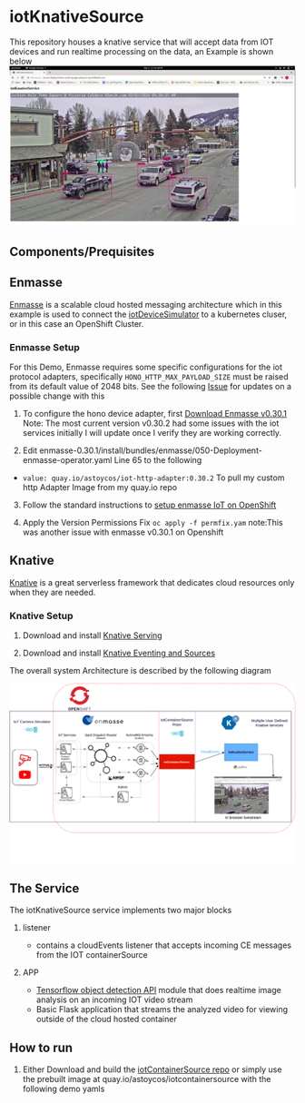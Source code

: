 # iotKnativeSource

This repository houses a knative service that will accept data from IOT devices and run realtime processing on the data, an Example is shown below 
![image0](https://raw.githubusercontent.com/astoycos/iotKnativeSource/master/docs/Article.jpg)

## Components/Prequisites 

## Enmasse

[Enmasse](enmasse.io) is a scalable cloud hosted messaging architecture which in this example is used to connect the [iotDeviceSimulator](https://github.com/astoycos/iotDeviceSimulator) to a kubernetes cluser, or in this case an OpenShift Cluster. 

### Enmasse Setup 
For this Demo, Enmasse requires some specific configurations for the iot protocol adapters, specifically `HONO_HTTP_MAX_PAYLOAD_SIZE` must be raised from its default value of 2048 bits. See the following [Issue](https://github.com/EnMasseProject/enmasse/issues/4032) for updates on a possible change with this

1. To configure the hono device adapter, first [Download Enmasse v0.30.1](https://github.com/EnMasseProject/enmasse/releases/tag/0.30.1) Note: The most current version v0.30.2 had some issues with the iot services initially I will update once I verify they are working correctly. 

2. Edit enmasse-0.30.1/install/bundles/enmasse/050-Deployment-enmasse-operator.yaml Line 65 to the following 
* `value: quay.io/astoycos/iot-http-adapter:0.30.2` To pull my custom http Adapter Image from my quay.io repo

3. Follow the standard instructions to [setup enmasse IoT on OpenShift](https://enmasse.io/documentation/0.30.2/openshift/#'iot-guide-messaging-iot)

4. Apply the Version Permissions Fix `oc apply -f permfix.yam` note:This was another issue with enmasse v0.30.1 on Openshift


## Knative 

[Knative](https://knative.dev/) is a great serverless framework that dedicates cloud resources only when they are needed. 

### Knative Setup 

  1. Download and install [Knative Serving](https://knative.dev/docs/serving/) 
  
  2. Download and install [Knative Eventing and Sources](https://knative.dev/docs/eventing/) 
  
The overall system Architecture is described by the following diagram 

![image2](https://raw.githubusercontent.com/astoycos/iotKnativeSource/master/docs/iotKnativeSource.png)

## The Service

The iotKnativeSource service implements two major blocks 

   1. listener 
      - contains a cloudEvents listener that accepts incoming CE messages from the IOT containerSource

   2. APP
      - [Tensorflow object detection API](https://github.com/tensorflow/models/tree/master/research/object_detection) module         that does realtime image analysis on an incoming IOT video stream 
      - Basic Flask application that streams the analyzed video for viewing outside of the cloud hosted container 

 ## How to run 
 
 1. Either Download and build the [iotContainerSource repo](https://github.com/astoycos/iotContainerSource) or simply use the prebuilt image at quay.io/astoycos/iotcontainersource with the following demo yamls
 
 

